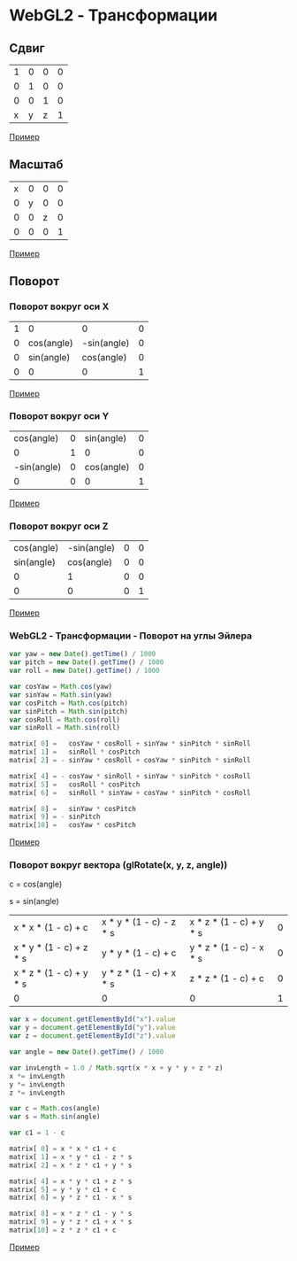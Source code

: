 # WebGL2 - Трансформации

## Сдвиг

| | | | |
|-|-|-|-|
|1|0|0|0|
|0|1|0|0|
|0|0|1|0|
|x|y|z|1|

[Пример](https://mrgobus.github.io/webgl2_experiments/transformations/translate.html)

## Масштаб

| | | | |
|-|-|-|-|
|x|0|0|0|
|0|y|0|0|
|0|0|z|0|
|0|0|0|1|

[Пример](https://mrgobus.github.io/webgl2_experiments/transformations/scale.html)

## Поворот

### Поворот вокруг оси X

| |          |           | |
|-|----------|-----------|-|
|1|         0|          0|0|
|0|cos(angle)|-sin(angle)|0|
|0|sin(angle)| cos(angle)|0|
|0|         0|          0|1|

[Пример](https://mrgobus.github.io/webgl2_experiments/transformations/rotate_x.html)

### Поворот вокруг оси Y

|           | |          | |
|-----------|-|----------|-|
| cos(angle)|0|sin(angle)|0|
|          0|1|         0|0|
|-sin(angle)|0|cos(angle)|0|
|          0|0|         0|1|

[Пример](https://mrgobus.github.io/webgl2_experiments/transformations/rotate_y.html)

### Поворот вокруг оси Z

|           |           | | |
|-----------|-----------|-|-|
| cos(angle)|-sin(angle)|0|0|
| sin(angle)| cos(angle)|0|0|
|          0|          1|0|0|
|          0|          0|0|1|

[Пример](https://mrgobus.github.io/webgl2_experiments/transformations/rotate_z.html)

### WebGL2 - Трансформации - Поворот на углы Эйлера

```javascript
var yaw = new Date().getTime() / 1000
var pitch = new Date().getTime() / 1000
var roll = new Date().getTime() / 1000

var cosYaw = Math.cos(yaw)
var sinYaw = Math.sin(yaw)
var cosPitch = Math.cos(pitch)
var sinPitch = Math.sin(pitch)
var cosRoll = Math.cos(roll)
var sinRoll = Math.sin(roll)

matrix[ 0] =   cosYaw * cosRoll + sinYaw * sinPitch * sinRoll
matrix[ 1] =   sinRoll * cosPitch
matrix[ 2] = - sinYaw * cosRoll + cosYaw * sinPitch * sinRoll

matrix[ 4] = - cosYaw * sinRoll + sinYaw * sinPitch * cosRoll
matrix[ 5] =   cosRoll * cosPitch
matrix[ 6] =   sinRoll * sinYaw + cosYaw * sinPitch * cosRoll

matrix[ 8] =   sinYaw * cosPitch
matrix[ 9] = - sinPitch
matrix[10] =   cosYaw * cosPitch
```

[Пример](https://mrgobus.github.io/webgl2_experiments/transformations/rotate_euler.html)

### Поворот вокруг вектора (glRotate(x, y, z, angle))

c = cos(angle)

s = sin(angle)

|                         |                         |                         |   |
|-------------------------|-------------------------|-------------------------|---|
| x * x * (1 - c) + c     | x * y * (1 - c) - z * s | x * z * (1 - c) + y * s | 0 |
| x * y * (1 - c) + z * s | y * y * (1 - c) + c     | y * z * (1 - c) - x * s | 0 |
| x * z * (1 - c) + y * s | y * z * (1 - c) + x * s | z * z * (1 - c) + c     | 0 |
|                       0 |                       0 |                       0 | 1 |

```javascript
var x = document.getElementById("x").value
var y = document.getElementById("y").value
var z = document.getElementById("z").value

var angle = new Date().getTime() / 1000

var invLength = 1.0 / Math.sqrt(x * x + y * y + z * z)
x *= invLength
y *= invLength
z *= invLength

var c = Math.cos(angle)
var s = Math.sin(angle)

var c1 = 1 - c

matrix[ 0] = x * x * c1 + c
matrix[ 1] = x * y * c1 - z * s
matrix[ 2] = x * z * c1 + y * s

matrix[ 4] = x * y * c1 + z * s
matrix[ 5] = y * y * c1 + c
matrix[ 6] = y * z * c1 - x * s

matrix[ 8] = x * z * c1 - y * s
matrix[ 9] = y * z * c1 + x * s
matrix[10] = z * z * c1 + c
```

[Пример](https://mrgobus.github.io/webgl2_experiments/transformations/rotate.html)
